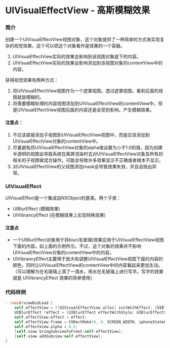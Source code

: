 # UIVisualEffectView - 高斯模糊效果

### 简介
创建一个UIVisualEffectView视图对象，这个对象提供了一种简单的方式来实现复杂的视觉效果，这个可以把这个对象看作是效果的一个容器。
1. UIVisualEffectView实际的效果会影响到该视图对象底下的内容。
2. UIVisualEffectView实际的效果会影响添加到该视图对象的contentView中的内容。

获得视觉效果有两种方式：
1. 将UIVisualEffectView视图作为一个遮罩视图。透过遮罩视图，看到后面的视图就是模糊的。
2. 将需要模糊处理的内容视图添加到UIVisualEffectView的contentView中，但是UIVisualEffectView视图后面的内容还是会受到影响，产生模糊效果。

#### 注意点：
1. 不应该直接添加子视图到UIVisualEffectView视图中，而是应该添加到UIVisualEffectView对象的contentView中。
2. 尽量避免将UIVisualEffectView对象的alpha值设置为小于1.0的值，因为创建半透明的视图会导致系统在离屏渲染时去对UIVisualEffectView对象及所有的相关的子视图做混合操作。可能会导致许多效果显示不正确或者根本不显示。
3. 对UIVisualEffectView的父视图添加mask会导致效果失效，并且会抛出异常。

### UIVisualEffect
UIVisualEffect是一个集成自NSObject的基类。两个子类：
* UIBlurEffect (模糊效果)
* UIVibrancyEffect (在模糊效果上实现特殊效果)

#### 注意点
* 一个UIBlurEffect对象用于将blur(毛玻璃)效果应用于UIVisualEffectView视图下面的内容。如上面的示例所示。不过，这个对象的效果并不影响UIVisualEffectView对象的contentView中的内容。
* UIVibrancyEffect主要用于放大和调整UIVisualEffectView视图下面的内容的颜色，同时让UIVisualEffectView的contentView中的内容看起来更加生动。（可以理解为在毛玻璃上滴了一滴水，用水在毛玻璃上进行写字。写字的效果就是 UIVibrancyEffect 效果的简单使用）

### 代码样例
```objective-c
- (void)viewDidLoad {
    self.effectView = [[UIVisualEffectView alloc] initWithEffect: [UIBlurEffect effectWithStyle: UIBlurEffectStyleExtraLight]];
    UIBlurEffect *effect = [UIBlurEffect effectWithStyle: UIBlurEffectStyleExtraLight];
    self.effectView.effect = effect;
    self.effectView.frame = CGRectMake(0, 0, SCREEN_WIDTH, iphoneStateHeight);
    self.effectView.alpha = 0.5;
    [self.view bringSubviewToFront:self.effectView];
    [self.view addSubview:self.effectView];
}
```
